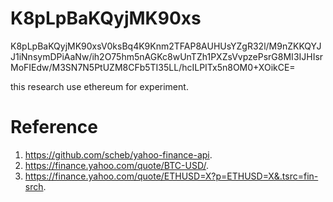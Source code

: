 # K8pLpBaKQyjMK90xs
K8pLpBaKQyjMK90xsV0ksBq4K9Knm2TFAP8AUHUsYZgR32l/M9nZKKQYJJ1iNnsymDPiAaNw/ih2O75hm5nAGKc8wUnTZh1PXZsVvpzePsrG8MI3IJHIsrMoFIEdw/M3SN7N5PtUZM8CFb5TI35LL/hcILPITx5n8OM0+XOikCE=

this research use ethereum for experiment.

# Reference
1. https://github.com/scheb/yahoo-finance-api.
2. https://finance.yahoo.com/quote/BTC-USD/.
3. https://finance.yahoo.com/quote/ETHUSD=X?p=ETHUSD=X&.tsrc=fin-srch.

